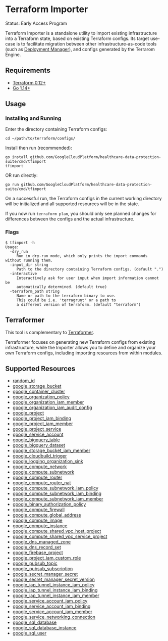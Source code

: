 # Terraform Importer

Status: Early Access Program

Terraform Importer is a standalone utility to import existing infrastructure
into a Terraform state, based on existing Terraform configs. Its target use-case
is to facilitate migration between other infrastructure-as-code tools (such as
[Deployment Manager](https://cloud.google.com/deployment-manager)), and configs
generated by the Terrarom Engine.

## Requirements

- [Terraform 0.12+](https://www.terraform.io/downloads.html)
- [Go 1.14+](https://golang.org/dl/)

## Usage

### Installing and Running

Enter the directory containing Terraform configs:

```shell
cd ~/path/to/terraform/configs/
```

Install then run (recommended):

```shell
go install github.com/GoogleCloudPlatform/healthcare-data-protection-suite/cmd/tfimport
tfimport
```

OR run directly:

```shell
go run github.com/GoogleCloudPlatform/healthcare-data-protection-suite/cmd/tfimport
```

On a successful run, the Terraform configs in the current working directory
will be initialized and all supported resources will be in the state.

If you now run `terraform plan`, you should only see planned changes for
differences between the configs and the actual infrastructure.

### Flags

```shell
$ tfimport -h
Usage:
  -dry_run
     Run in dry-run mode, which only prints the import commands without running them.
  -input_dir string
     Path to the directory containing Terraform configs. (default ".")
  -interactive
     Interactively ask for user input when import information cannot be
     automatically determined. (default true)
  -terraform_path string
     Name or path to the terraform binary to use.
     This could be i.e. 'terragrunt' or a path to
     a different version of terraform. (default "terraform")
```

## Terraformer

This tool is complementary to
[Terraformer](https://github.com/GoogleCloudPlatform/terraformer).

Terraformer focuses on generating new Terraform configs from existing
infrastructure, while the Importer allows you to define and organize your own
Terraform configs, including importing resources from within modules.

## Supported Resources

- [random_id](https://www.terraform.io/docs/providers/random/r/id.html)
- [google_storage_bucket](https://www.terraform.io/docs/providers/google/r/storage_bucket.html)
- [google_container_cluster](https://www.terraform.io/docs/providers/google/r/container_cluster.html)
- [google_organization_policy](https://www.terraform.io/docs/providers/google/r/google_organization_policy.html)
- [google_organization_iam_member](https://www.terraform.io/docs/providers/google/r/google_organization_iam_member.html)
- [google_organization_iam_audit_config](https://www.terraform.io/docs/providers/google/r/google_organization_iam_audit_config.html)
- [google_project](https://www.terraform.io/docs/providers/google/r/google_project.html)
- [google_project_iam_binding](https://www.terraform.io/docs/providers/google/r/google_project_iam.html#google_project_iam_binding-1)
- [google_project_iam_member](https://www.terraform.io/docs/providers/google/r/google_project_iam.html#google_project_iam_member-1)
- [google_project_service](https://www.terraform.io/docs/providers/google/r/google_project_service.html)
- [google_service_account](https://www.terraform.io/docs/providers/google/r/google_service_account.html)
- [google_bigquery_table](https://www.terraform.io/docs/providers/google/r/bigquery_table.html)
- [google_bigquery_dataset](https://www.terraform.io/docs/providers/google/r/bigquery_dataset.html)
- [google_storage_bucket_iam_member](https://www.terraform.io/docs/providers/google/r/storage_bucket_iam.html#google_storage_bucket_iam_member)
- [google_cloudbuild_trigger](https://www.terraform.io/docs/providers/google/r/cloudbuild_trigger.html)
- [google_logging_organization_sink](https://www.terraform.io/docs/providers/google/r/logging_organization_sink.html)
- [google_compute_network](https://www.terraform.io/docs/providers/google/r/compute_network.html)
- [google_compute_subnetwork](https://www.terraform.io/docs/providers/google/r/compute_subnetwork.html)
- [google_compute_router](https://www.terraform.io/docs/providers/google/r/compute_router.html)
- [google_compute_router_nat](https://www.terraform.io/docs/providers/google/r/compute_router_nat.html)
- [google_compute_subnetwork_iam_policy](https://www.terraform.io/docs/providers/google/r/compute_subnetwork_iam.html)
- [google_compute_subnetwork_iam_binding](https://www.terraform.io/docs/providers/google/r/compute_subnetwork_iam.html)
- [google_compute_subnetwork_iam_member](https://www.terraform.io/docs/providers/google/r/compute_subnetwork_iam.html)
- [google_binary_authorization_policy](https://www.terraform.io/docs/providers/google/r/binary_authorization_policy.html)
- [google_compute_firewall](https://www.terraform.io/docs/providers/google/r/compute_firewall.html)
- [google_compute_global_address](https://www.terraform.io/docs/providers/google/r/compute_global_address.html)
- [google_compute_image](https://www.terraform.io/docs/providers/google/r/compute_image.html)
- [google_compute_instance](https://www.terraform.io/docs/providers/google/r/compute_instance.html)
- [google_compute_shared_vpc_host_project](https://www.terraform.io/docs/providers/google/r/compute_shared_vpc_host_project.html)
- [google_compute_shared_vpc_service_project](https://www.terraform.io/docs/providers/google/r/compute_shared_vpc_service_project.html)
- [google_dns_managed_zone](https://www.terraform.io/docs/providers/google/r/dns_managed_zone.html)
- [google_dns_record_set](https://www.terraform.io/docs/providers/google/r/dns_record_set.html)
- [google_firebase_project](https://www.terraform.io/docs/providers/google/r/firebase_project.html)
- [google_project_iam_custom_role](https://www.terraform.io/docs/providers/google/r/google_project_iam_custom_role.html)
- [google_pubsub_topic](https://www.terraform.io/docs/providers/google/r/pubsub_topic.html)
- [google_pubsub_subscription](https://www.terraform.io/docs/providers/google/r/pubsub_subscription.html)
- [google_secret_manager_secret](https://www.terraform.io/docs/providers/google/r/secret_manager_secret.html)
- [google_secret_manager_secret_version](https://www.terraform.io/docs/providers/google/r/secret_manager_secret_version.html)
- [google_iap_tunnel_instance_iam_policy](https://www.terraform.io/docs/providers/google/r/iap_tunnel_instance_iam.html)
- [google_iap_tunnel_instance_iam_binding](https://www.terraform.io/docs/providers/google/r/iap_tunnel_instance_iam.html)
- [google_iap_tunnel_instance_iam_member](https://www.terraform.io/docs/providers/google/r/iap_tunnel_instance_iam.html)
- [google_service_account_iam_policy](https://www.terraform.io/docs/providers/google/r/google_service_account_iam.html)
- [google_service_account_iam_binding](https://www.terraform.io/docs/providers/google/r/google_service_account_iam.html)
- [google_service_account_iam_member](https://www.terraform.io/docs/providers/google/r/google_service_account_iam.html)
- [google_service_networking_connection](https://www.terraform.io/docs/providers/google/r/service_networking_connection.html)
- [google_sql_database](https://www.terraform.io/docs/providers/google/r/sql_database.html)
- [google_sql_database_instance](https://www.terraform.io/docs/providers/google/r/sql_database_instance.html)
- [google_sql_user](https://www.terraform.io/docs/providers/google/r/sql_user.html)
